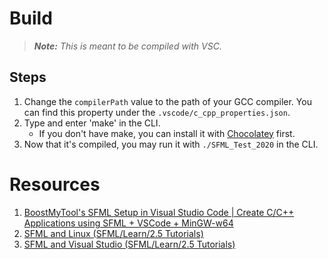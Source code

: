 # Build

>_**Note:** This is meant to be compiled with VSC._

## Steps
1. Change the `compilerPath` value to the path of your GCC compiler. You can find this property under the `.vscode/c_cpp_properties.json`.
2. Type and enter 'make' in the CLI.
    - If you don't have make, you can install it with [Chocolatey](https://chocolatey.org/install#individual) first.
3. Now that it's compiled, you may run it with `./SFML_Test_2020` in the CLI.

# Resources
1. [BoostMyTool's SFML Setup in Visual Studio Code | Create C/C++ Applications using SFML + VSCode + MinGW-w64](https://youtu.be/rZE700aaT5I)
2. [SFML and Linux (SFML/Learn/2.5 Tutorials)](https://www.sfml-dev.org/tutorials/2.5/start-linux.php)
3. [SFML and Visual Studio (SFML/Learn/2.5 Tutorials)](https://www.sfml-dev.org/tutorials/2.5/start-vc.php)
